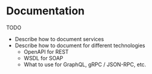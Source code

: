 # Documentation
TODO
* Describe how to document services
* Describe how to document for different technologies
  * OpenAPI for REST
  * WSDL for SOAP
  * What to use for GraphQL, gRPC / JSON-RPC, etc.